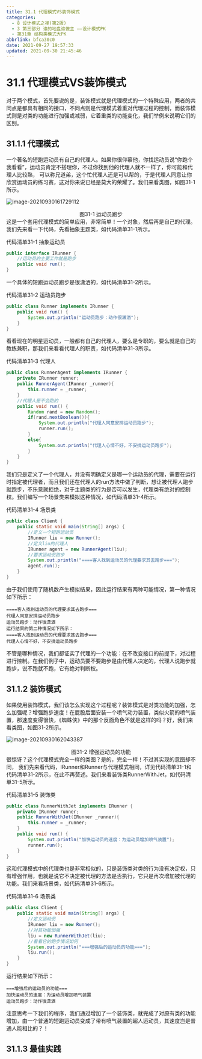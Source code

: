 ```yaml
---
title: 31.1 代理模式VS装饰模式
categories: 
  - 8 设计模式之禅(第2版)
  - 3 第三部分 谁的地盘谁做主 ——设计模式PK
  - 第31章 结构类模式大PK
abbrlink: bfca30c0
date: 2021-09-27 19:57:33
updated: 2021-09-30 21:45:46
---
```

# 31.1 代理模式VS装饰模式
对于两个模式，首先要说的是，装饰模式就是代理模式的一个特殊应用，两者的共同点是都具有相同的接口，不同点则是代理模式着重对代理过程的控制，而装饰模式则是对类的功能进行加强或减弱，它着重类的功能变化，我们举例来说明它们的区别。

## 31.1.1 代理模式
一个著名的短跑运动员有自己的代理人。如果你很仰慕他，你找运动员说“你跑个我看看”，运动员肯定不搭理你，不过你找到他的代理人就不一样了，你可能和代理人比较熟， 可以称兄道弟，这个忙代理人还是可以帮的，于是代理人同意让你欣赏运动员的练习赛，这对你来说已经是莫大的荣耀了。我们来看类图，如图31-1所示。

![image-20210930161729112](https://gitee.com/XiaoLan223/images/raw/master/Blog/Sum/20210930161729.png)

<center>图31-1 运动员跑步</center>
这是一个套用代理模式的简单应用，非常简单！一个对象，然后再是自己的代理。我们先来看一下代码，先看抽象主题类，如代码清单31-1所示。

代码清单31-1 抽象运动员
```java
public interface IRunner {
    //运动员的主要工作就是跑步
    public void run();
}
```
一个具体的短跑运动员跑步是很潇洒的，如代码清单31-2所示。

代码清单31-2 运动员跑步
```java
public class Runner implements IRunner {
    public void run() {
        System.out.println("运动员跑步：动作很潇洒");
    }
}
```
看看现在的明星运动员，一般都有自己的代理人，要么是专职的，要么就是自己的教练兼职，那我们来看看代理人的职责，如代码清单31-3所示。

代码清单31-3 代理人
```java
public class RunnerAgent implements IRunner {
    private IRunner runner;
    public RunnerAgent(IRunner _runner){
        this.runner = _runner;
    }
    //代理人是不会跑的
    public void run() {
        Random rand = new Random();
        if(rand.nextBoolean()){
            System.out.println("代理人同意安排运动员跑步");
            runner.run();
        }
        else{
            System.out.println("代理人心情不好，不安排运动员跑步");
        }
    }
}
```
我们只是定义了一个代理人，并没有明确定义是哪一个运动员的代理，需要在运行时指定被代理者，而且我们还在代理人的run方法中做了判断，想让被代理人跑步就跑步，不乐意就拒绝，对于主题类的行为是否可以发生，代理类有绝对的控制权。我们编写一个场景类来模拟这种情况，如代码清单31-4所示。

代码清单31-4 场景类
```java
public class Client {
    public static void main(String[] args) {
        //定义一个短跑运动员
        IRunner liu = new Runner();
        //定义liu的代理人
        IRunner agent = new RunnerAgent(liu);
        //要求运动员跑步
        System.out.println("====客人找到运动员的代理要求其去跑步===");
        agent.run();
    }
}
```
由于我们使用了随机数产生模拟结果，因此运行结果有两种可能情况，第一种情况如下所示：

```
====客人找到运动员的代理要求其去跑步=== 
代理人同意安排运动员跑步 
运动员跑步：动作很潇洒 
运行结果的第二种情况如下所示： 
====客人找到运动员的代理要求其去跑步=== 
代理人心情不好，不安排运动员跑步
```
不管是哪种情况，我们都证实了代理的一个功能：在不改变接口的前提下，对过程进行控制。在我们例子中，运动员要不要跑步是由代理人决定的，代理人说跑步就跑步，说不跑就不跑，它有绝对判断权。

## 31.1.2 装饰模式
如果使用装饰模式，我们该怎么实现这个过程呢？装饰模式是对类功能的加强，怎么加强呢？增强跑步速度！在屁股后面安装一个喷气动力装置，类似火箭的喷气装置，那速度变得很快，《蜘蛛侠》中的那个反面角色不就是这样的吗？好，我们来看类图，如图31-2所示。

![image-20210930162043387](https://gitee.com/XiaoLan223/images/raw/master/Blog/Sum/20210930162043.png)

<center>图31-2 增强运动员的功能</center>
很惊讶？这个代理模式完全一样的类图？是的，完全一样！不过其实现的意图却不同， 我们先来看代码，IRunner和Runner与代理模式相同，详见代码清单31-1和代码清单31-2所示，在此不再赘述。我们来看装饰类RunnerWithJet，如代码清单31-5所示。

代码清单31-5 装饰类
```java
public class RunnerWithJet implements IRunner {
    private IRunner runner;
    public RunnerWithJet(IRunner _runner){
        this.runner = _runner;
    }
    public void run() {
        System.out.println("加快运动员的速度：为运动员增加喷气装置");
        runner.run();
    }
}
```
这和代理模式中的代理类也是非常相似的，只是装饰类对类的行为没有决定权，只有增强作用，也就是说它不决定被代理的方法是否执行，它只是再次增加被代理的功能。我们来看场景类，如代码清单31-6所示。

代码清单31-6 场景类
```java
public class Client {
    public static void main(String[] args) {
        //定义运动员
        IRunner liu = new Runner();
        //对其功能加强
        liu = new RunnerWithJet(liu);
        //看看它的跑步情况如何
        System.out.println("===增强后的运动员的功能===");
        liu.run();
    }
}
```
运行结果如下所示：
```
===增强后的运动员的功能=== 
加快运动员的速度：为运动员增加喷气装置 
运动员跑步：动作很潇洒
```
注意思考一下我们的程序，我们通过增加了一个装饰类，就完成了对原有类的功能增加，由一个普通的短跑运动员变成了带有喷气装置的超人运动员，其速度岂是普通人能相比的？！

## 31.1.3 最佳实践
